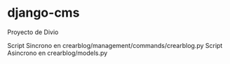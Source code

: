 # django-cms
Proyecto de Divio

Script Sincrono en crearblog/management/commands/crearblog.py
Script Asincrono en crearblog/models.py
